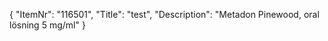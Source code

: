 {
  "ItemNr": "116501",
  "Title": "test",
  "Description": "Metadon Pinewood, oral lösning 5 mg/ml"
}